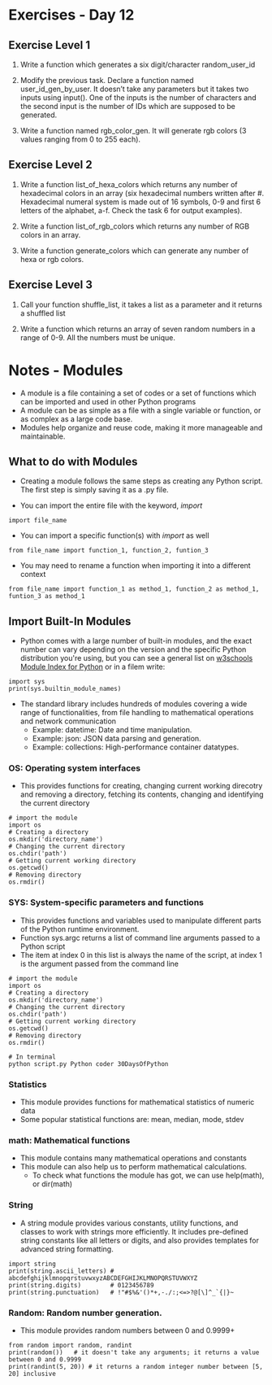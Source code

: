 <!-- Day 12: 30 Days of python programming -->

# Exercises - Day 12
## Exercise Level 1
1. Write a function which generates a six digit/character random_user_id

2. Modify the previous task. Declare a function named user_id_gen_by_user. It doesn’t take any parameters but it takes two inputs using input(). One of the inputs is the number of characters and the second input is the number of IDs which are supposed to be generated.

3. Write a function named rgb_color_gen. It will generate rgb colors (3 values ranging from 0 to 255 each).

## Exercise Level 2
1. Write a function list_of_hexa_colors which returns any number of hexadecimal colors in an array (six hexadecimal numbers written after #. Hexadecimal numeral system is made out of 16 symbols, 0-9 and first 6 letters of the alphabet, a-f. Check the task 6 for output examples).

2. Write a function list_of_rgb_colors which returns any number of RGB colors in an array.

3. Write a function generate_colors which can generate any number of hexa or rgb colors.

## Exercise Level 3
1. Call your function shuffle_list, it takes a list as a parameter and it returns a shuffled list

2. Write a function which returns an array of seven random numbers in a range of 0-9. All the numbers must be unique.

# Notes - Modules
- A module is a file containing a set of codes or a set of functions which can be imported and used in other Python programs
- A module can be as simple as a file with a single variable or function, or as complex as a large code base.
- Modules help organize and reuse code, making it more manageable and maintainable.

## What to do with Modules
- Creating a module follows the same steps as creating any Python script. The first step is simply saving it as a .py file.

- You can import the entire file with the keyword, <i>import</i>
```
import file_name
```

- You can import a specific function(s) with <i>import</i> as well
```
from file_name import function_1, function_2, funtion_3
```

- You may need to rename a function when importing it into a different context
```
from file_name import function_1 as method_1, function_2 as method_1, funtion_3 as method_1
```

## Import Built-In Modules
- Python comes with a large number of built-in modules, and the exact number can vary depending on the version and the specific Python distribution you're using, but you can see a general list on [w3schools Module Index for Python](https://docs.python.org/3/py-modindex.html) or in a filem write:
```
import sys
print(sys.builtin_module_names)
```

- The standard library includes hundreds of modules covering a wide range of functionalities, from file handling to mathematical operations and network communication
    - Example: datetime: Date and time manipulation.
    - Example: json: JSON data parsing and generation.
    - Example: collections: High-performance container datatypes.

### OS: Operating system interfaces
- This provides functions for creating, changing current working direcotry and removing a directory, fetching its contents, changing and identifying the current directory
```
# import the module
import os
# Creating a directory
os.mkdir('directory_name')
# Changing the current directory
os.chdir('path')
# Getting current working directory
os.getcwd()
# Removing directory
os.rmdir()
```

### SYS: System-specific parameters and functions
- This provides functions and variables used to manipulate different parts of the Python runtime environment.
- Function sys.argc returns a list of command line arguments passed to a Python script
- The item at index 0 in this list is always the name of the script, at index 1 is the argument passed from the command line
```
# import the module
import os
# Creating a directory
os.mkdir('directory_name')
# Changing the current directory
os.chdir('path')
# Getting current working directory
os.getcwd()
# Removing directory
os.rmdir()

# In terminal
python script.py Python coder 30DaysOfPython
```

### Statistics
- This module provides functions for mathematical statistics of numeric data
- Some popular statistical functions are: mean, median, mode, stdev

### math: Mathematical functions
- This module contains many mathematical operations and constants
- This module can also help us to perform mathematical calculations. 
    - To check what functions the module has got, we can use help(math), or dir(math)

### String
- A string module provides various constants, utility functions, and classes to work with strings more efficiently. It includes pre-defined string constants like all letters or digits, and also provides templates for advanced string formatting.
```
import string
print(string.ascii_letters) # abcdefghijklmnopqrstuvwxyzABCDEFGHIJKLMNOPQRSTUVWXYZ
print(string.digits)        # 0123456789
print(string.punctuation)   # !"#$%&'()*+,-./:;<=>?@[\]^_`{|}~
```

### Random: Random number generation.
- This module provides random numbers between 0 and 0.9999+
```
from random import random, randint
print(random())   # it doesn't take any arguments; it returns a value between 0 and 0.9999
print(randint(5, 20)) # it returns a random integer number between [5, 20] inclusive
```
  